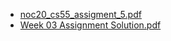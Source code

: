 - [noc20_cs55_assigment_5.pdf](https://github.com/akshitjain2004/NPTEL-Google-Cloud-Computing-Foundation/files/13191909/noc20_cs55_assigment_5.pdf)
- [Week 03 Assignment Solution.pdf](https://github.com/akshitjain2004/NPTEL-Google-Cloud-Computing-Foundation/files/13191972/Week.03.Assignment.Solution.pdf)
